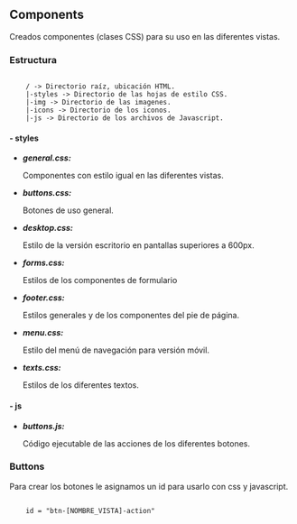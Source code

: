 ## Components

Creados componentes (clases CSS) para su uso en las diferentes vistas.

### Estructura

````

    / -> Directorio raíz, ubicación HTML.
    |-styles -> Directorio de las hojas de estilo CSS.
    |-img -> Directorio de las imagenes.
    |-icons -> Directorio de los iconos.
    |-js -> Directorio de los archivos de Javascript.

````

#### - styles

- **_general.css:_**

    Componentes con estilo igual en las diferentes vistas.

- **_buttons.css:_**

    Botones de uso general.

- **_desktop.css:_**

    Estilo de la versión escritorio en pantallas superiores a 600px.

- **_forms.css:_**

    Estilos de los componentes de formulario

- **_footer.css:_**

    Estilos generales y de los componentes del pie de página.

- **_menu.css:_**

    Estilo del menú de navegación para versión móvil.

- **_texts.css:_**

    Estilos de los diferentes textos.

#### - js

- **_buttons.js:_**

    Código ejecutable de las acciones de los diferentes botones.

### Buttons

Para crear los botones le asignamos un id para usarlo con css y javascript.

```

    id = "btn-[NOMBRE_VISTA]-action"

```

